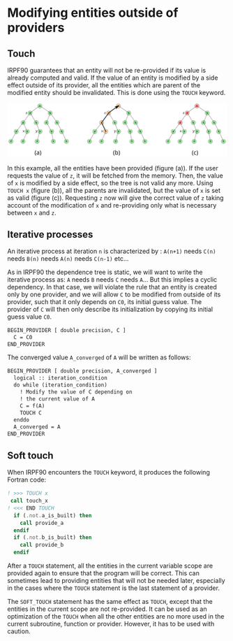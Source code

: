 Modifying entities outside of providers
=======================================

Touch
-----

IRPF90 guarantees that an entity will not be re-provided if its value is
already computed and valid. If the value of an entity is modified by a side
effect outside of its provider, all the entities which are parent of the
modified entity should be invalidated. This is done using the ``TOUCH``
keyword.

![](touch.svg)

In this example, all the entities have been provided (figure (a)). If the user
requests the value of `z`, it will be fetched from the memory. Then, the value
of `x` is modified by a side effect, so the tree is not valid any more. Using
``TOUCH x`` (figure (b)), all the parents are invalidated, but the value of `x`
is set as valid (figure (c)). Requesting `z` now will give the correct value of
`z` taking account of the modification of `x` and re-providing only what is
necessary between `x` and `z`.


Iterative processes
-------------------

An iterative process at iteration `n` is characterized by :
``A(n+1)`` needs ``C(n)`` needs ``B(n)`` needs ``A(n)`` needs ``C(n-1)`` etc...

As in IRPF90 the dependence tree is static, we will want to write
the iterative process as: ``A`` needs ``B`` needs ``C`` needs ``A``...
But this implies a cyclic dependency. In that case, we will violate the
rule that an entity is created only by one provider, and we will allow ``C`` to
be modified from outside of its provider, such that it only depends on ``C0``, its
initial guess value. The provider of ``C`` will then only describe its
initialization by copying its initial guess value ``C0``.

```irpf90
BEGIN_PROVIDER [ double precision, C ]
  C = C0
END_PROVIDER 
```

The converged value ``A_converged`` of ``A`` will be written as follows:

```irpf90
BEGIN_PROVIDER [ double precision, A_converged ]
  logical :: iteration_condition
  do while (iteration_condition)
    ! Modify the value of C depending on 
    ! the current value of A
    C = f(A)
    TOUCH C
  enddo
  A_converged = A
END_PROVIDER 
```

Soft touch
----------

When IRPF90 encounters the ``TOUCH`` keyword, it produces the following Fortran code:

```fortran
! >>> TOUCH x
 call touch_x
! <<< END TOUCH
  if (.not.a_is_built) then
    call provide_a
  endif
  if (.not.b_is_built) then
    call provide_b
  endif
```

After a ``TOUCH`` statement, all the entities in the current variable scope are
provided again to ensure that the program will be correct. This can sometimes
lead to providing entities that will not be needed later, especially in the
cases where the ``TOUCH`` statement is the last statement of a provider.

The ``SOFT_TOUCH`` statement has the same effect as ``TOUCH``, except that
the entities in the current scope are not re-provided. It can be used as an
optimization of the ``TOUCH`` when all the other entities are no more used in
the current subroutine, function or provider. However, it has to be used with
caution.


